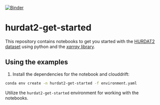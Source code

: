 [![Binder](https://mybinder.org/badge_logo.svg)](https://mybinder.org/v2/gh/Cloud-Drift/hurdat2-get-started/HEAD)

# hurdat2-get-started
This repository contains notebooks to get you started with the [HURDAT2 dataset](https://www.aoml.noaa.gov/hrd/hurdat/Data_Storm.html) using python and the [*xarray* library](https://docs.xarray.dev/en/stable/). 


## Using the examples
1. Install the dependencies for the notebook and clouddrift:
```bash
conda env create -n hurdat2-get-started -f environment.yaml
```

Utilize the `hurdat2-get-started` environment for working with the notebooks.